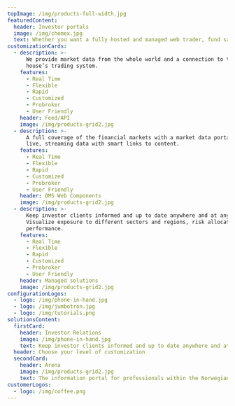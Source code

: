 ```yaml
---
topImage: /img/products-full-width.jpg
featuredContent:
  header: Investor portals
  image: /img/chemex.jpg
  text: Whether you want a fully hosted and managed web trader, fund savings platform, portfolio reporting or market data information, OMS can help you get there. 
customizationCards:
  - description: >-
      We provide market data from the whole world and a connection to the broker
      house’s trading system.
    features:
      - Real Time
      - Flexible
      - Rapid
      - Customized
      - Probroker
      - User Friendly
    header: Feed/API
    image: /img/products-grid2.jpg
  - description: >-
      A full coverage of the financial markets with a market data portal with
      live, streaming data with smart links to content.
    features:
      - Real Time
      - Flexible
      - Rapid
      - Customized
      - Probroker
      - User Friendly
    header: OMS Web Components
    image: /img/products-grid2.jpg
  - description: >-
      Keep investor clients informed and up to date anywhere and at any time.
      Visualize exposure to different sectors and regions, risk allocation and
      performance.
    features:
      - Real Time
      - Flexible
      - Rapid
      - Customized
      - Probroker
      - User Friendly
    header: Managed solutions
    image: /img/products-grid2.jpg
configurationLogos:
  - logo: /img/phone-in-hand.jpg
  - logo: /img/jumbotron.jpg
  - logo: /img/tutorials.png
solutionsContent:
  firstCard:
    header: Investor Relations
    image: /img/phone-in-hand.jpg
    text: Keep investor clients informed and up to date anywhere and at any time. Visualize exposure to different sectors and regions, risk allocation and performance.
  header: Choose your level of customization
  secondCard:
    header: Arena
    image: /img/products-grid2.jpg
    text: The information portal for professionals within the Norwegian securities market, with Top Shareholders and the Corporate Actions Calendar
customerLogos:
  - logo: /img/coffee.png
---
```

